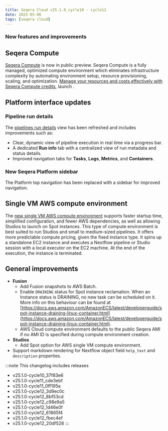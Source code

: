 ```yaml
---
title: Seqera Cloud v25.1.0_cycle10 - cycle12
date: 2025-05-06
tags: [seqera cloud]
---
```


### New features and improvements

## Seqera Compute

[Seqera Compute](https://docs.seqera.io/platform-cloud/compute-envs/seqera-compute) is now in public preview. Seqera Compute is a fully managed, optimized compute environment which eliminates infrastructure complexity by automating environment setup, resource provisioning, scaling, and optimization. [Manage your resources and costs effectively with Seqera Compute credits](https://docs.seqera.io/platform-cloud/compute-envs/seqera-compute#manage-seqera-compute-credits), launch .

## Platform interface updates

### Pipeline run details

The [pipelines run details](https://docs.seqera.io/platform-cloud/monitoring/run-details#tasks) view has been refreshed and includes improvements such as:

- Clear, dynamic view of pipeline execution in real time via a progress bar.
- A dedicated **Run info** tab with a centralized view of run metadata and status details.
- Improved navigation tabs for **Tasks**, **Logs**, **Metrics**, and **Containers**.

### New Seqera Platform sidebar

The Platform top navigation has been replaced with a sidebar for improved navigation. 

## Single VM AWS compute environment

The [new single VM AWS compute environment](https://docs.seqera.io/platform-cloud/compute-envs/aws-cloud) supports faster startup time, simplified configuration, and fewer AWS dependencies, as well as allowing Studios to launch on Spot instances. This type of compute environment is best suited to run Studios and small to medium-sized pipelines. It offers more predictable compute pricing, given the fixed instance type. It spins up a standalone EC2 instance and executes a Nextflow pipeline or Studio session with a local executor on the EC2 machine. At the end of the execution, the instance is terminated.

## General improvements

- **Fusion**
  - Add Fusion snapshots to AWS Batch.
  - Enable `DRAINING` status for Spot instance reclamation. When an Instance status is DRAINING, no new task can be scheduled on it. More info on this behaviour can be found at [https://docs.aws.amazon.com/AmazonECS/latest/developerguide/spot-instance-draining-linux-container.html](https://docs.aws.amazon.com/AmazonECS/latest/developerguide/spot-instance-draining-linux-container.html).
  - AWS Cloud compute environment defaults to the public Seqera AMI if no AMI ID is specified during compute environment creation.
- **Studios**
  - Add Spot option for AWS single VM compute environment.
- Support markdown rendering for Nextflow object field `help_text` and `description` properties.

:::note 
This changelog includes releases

-  v25.1.0-cycle10_37f83e6
-  v25.1.0-cycle11_cde3ebf
-  v25.1.0-cycle11_0ff195a
-  v25.1.0-cycle12_3d9ec0c
-  v25.1.0-cycle12_8bf53cd
-  v25.1.0-cycle12_c98e9a5
-  v25.1.0-cycle12_1d46e0f
-  v25.1.0-cycle12_61865f4
-  v25.1.0-cycle12_fbec4ef
-  v25.1.0-cycle12_20df528
:::
